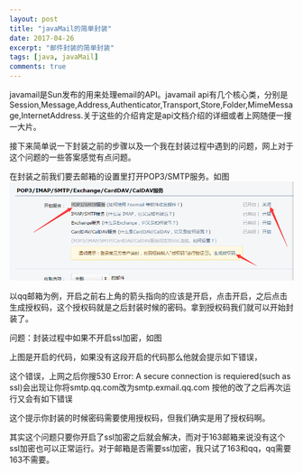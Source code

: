```yaml
---
layout: post
title: "javaMail的简单封装"
date: 2017-04-26
excerpt: "邮件封装的简单封装"
tags: [java, javaMail]
comments: true
---
```


javamail是Sun发布的用来处理email的API。javamail api有几个核心类，分别是Session,Message,Address,Authenticator,Transport,Store,Folder,MimeMessage,InternetAddress.关于这些的介绍肯定是api文档介绍的详细或者上网随便一搜一大片。

接下来简单说一下封装之前的步骤以及一个我在封装过程中遇到的问题，网上对于这个问题的一些答案感觉有点问题。

在封装之前我们要去邮箱的设置里打开POP3/SMTP服务。如图 ![开启服务](https://github.com/pang-weichao/pang-weichao.github.io/blob/master/assets/img/postimg/17042601.png)    

以qq邮箱为例，开启之前右上角的箭头指向的应该是开启，点击开启，之后点击生成授权码，这个授权码就是之后封装时候的密码。拿到授权码我们就可以开始封装了。

问题：封装过程中如果不开启ssl加密，如图

上图是开启的代码，如果没有这段开启的代码那么他就会提示如下错误，

这个错误，上网之后你搜530 Error: A secure connection is requiered(such as ssl)会出现让你将smtp.qq.com改为smtp.exmail.qq.com 按他的改了之后再次运行又会有如下错误

这个提示你封装的时候密码需要使用授权码，但我们确实是用了授权码啊。

其实这个问题只要你开启了ssl加密之后就会解决，而对于163邮箱来说没有这个ssl加密也可以正常运行。对于邮箱是否需要ssl加密，我只试了163和qq，qq需要163不需要。
